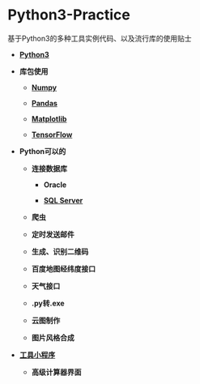 # Python3-Practice
基于Python3的多种工具实例代码、以及流行库的使用贴士 

*  **[Python3](https://github.com/Anfany/Python3-Practice/tree/master/Python3)**

*  **库包使用**

    + **[Numpy](https://github.com/Anfany/Python3-Practice/tree/master/Numpy)**
    
    + **[Pandas](https://github.com/Anfany/Python3-Practice/tree/master/Pandas)**
    
    + **[Matplotlib](https://github.com/Anfany/Python3-Practice/tree/master/Matplotlib)**
    
    + **[TensorFlow](https://github.com/Anfany/Python3-Practice/tree/master/TensorFlow)**

*  **Python可以的**
  
    + **连接数据库**
       
       + **Oracle**
       
       + **[SQL Server]()**

    + **爬虫**
    
    + **定时发送邮件**
    
    + **生成、识别二维码**
    
    + **百度地图经纬度接口**
    
    + **天气接口**
  
    + **.py转.exe**
    
    + **云图制作**
    
    + **图片风格合成**
    
*  **[工具小程序]()** 
  
    + **高级计算器界面**
    
    
   

    

